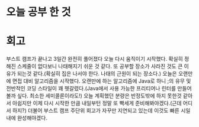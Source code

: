 # 오늘 공부 한 것

# 회고

부스트 캠프가 끝나고 3일간 완전히 풀어졌다 오늘 다시 움직이기 시작했다.
확실히 정해진 스케줄이 없다보니 나태해지기 쉬운 것 같다.
또 공부할 장소가 사라진 것도 큰 이유가 되는것 같다.(확실히 집은 나서야 한다. 나태의 근원이 되는 장소다.)
오늘은 오랜만에 면접 대비 알고리즘을 시작했다.
오랜만에 하는 알고리즘에 Java로 하니 ;의 유무 및 전반적인 코딩 스타일이 꽤 헷갈렸다.(Java에서 사용 가능한 프리티어나 린터를 만들어 볼까 싶다. 최소한 세미콜론이라도!)
오늘 계획했던 분량은 반정도밖에 하지 못한것 같아서 아쉽지만 이제 다시 시작한 만큼 내일부턴 정말 또 빡세게 준비해봐야겠다.(근데 어디서 하지?)
더불어 부스트 캠프 주단위 회고가 자꾸만 지연되고 있는데 이것도 빠른 시일 내에 완성해야겠다.